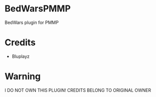 # BedWarsPMMP
BedWars plugin for PMMP

# Credits
- Bluplayz

# Warning

I DO NOT OWN THIS PLUGIN! CREDITS BELONG TO ORIGINAL OWNER
